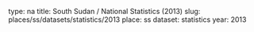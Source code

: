 type: na
title: South Sudan / National Statistics (2013)
slug: places/ss/datasets/statistics/2013
place: ss
dataset: statistics
year: 2013
